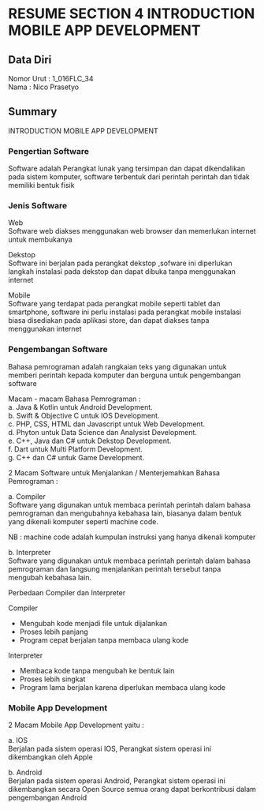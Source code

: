 # RESUME SECTION 4 INTRODUCTION MOBILE APP DEVELOPMENT

## Data Diri
Nomor Urut  : 1_016FLC_34 <br>
Nama        : Nico Prasetyo

## Summary
INTRODUCTION MOBILE APP DEVELOPMENT

### Pengertian Software
Software adalah Perangkat lunak yang tersimpan dan dapat dikendalikan pada sistem komputer, software terbentuk dari perintah perintah dan tidak memiliki bentuk fisik

### Jenis Software

Web <br>
Software web diakses menggunakan web browser dan memerlukan internet untuk membukanya

Dekstop <br>
Software ini berjalan pada perangkat dekstop ,sofware ini diperlukan langkah instalasi pada dekstop dan dapat dibuka tanpa menggunakan internet

Mobile <br>
Software yang terdapat pada perangkat mobile seperti tablet dan smartphone, software ini perlu instalasi pada perangkat mobile instalasi biasa disediakan pada aplikasi store, dan dapat diakses tanpa menggunakan internet

### Pengembangan Software
Bahasa pemrograman adalah rangkaian teks yang digunakan untuk memberi perintah kepada komputer dan berguna  untuk pengembangan software 

Macam - macam Bahasa Pemrograman : <br>
a. Java & Kotlin untuk Android Development. <br>
b. Swift & Objective C untuk IOS Development. <br>
c. PHP, CSS, HTML dan Javascript untuk Web Development. <br>
d. Phyton untuk Data Science dan Analysist Development. <br>
e. C++, Java dan C# untuk Dekstop Development. <br>
f. Dart untuk Multi Platform Development. <br>
g. C++ dan C# untuk Game Development. 

2 Macam Software untuk Menjalankan / Menterjemahkan Bahasa Pemrograman :

a. Compiler <br>
Software yang digunakan untuk membaca perintah perintah dalam bahasa pemrograman dan mengubahnya kebahasa lain, biasanya dalam bentuk yang dikenali komputer seperti machine code.

NB : machine code adalah kumpulan instruksi yang hanya dikenali komputer

b. Interpreter <br>
Software yang digunakan untuk membaca perintah perintah dalam bahasa pemrograman dan langsung menjalankan perintah tersebut tanpa mengubah kebahasa lain.

Perbedaan Compiler dan Interpreter

Compiler
- Mengubah kode menjadi file untuk dijalankan
- Proses lebih panjang
- Program cepat berjalan tanpa membaca ulang kode

Interpreter
- Membaca kode tanpa mengubah ke bentuk lain
- Proses lebih singkat
- Program lama berjalan karena diperlukan membaca ulang kode

### Mobile App Development

2 Macam Mobile App Development yaitu :

a. IOS <br>
Berjalan pada sistem operasi IOS,
Perangkat sistem operasi ini dikembangkan oleh Apple

b. Android <br>
Berjalan pada sistem operasi Android,
Perangkat sistem operasi ini dikembangkan secara Open Source semua orang dapat berkontribusi dalam pengembangan Android